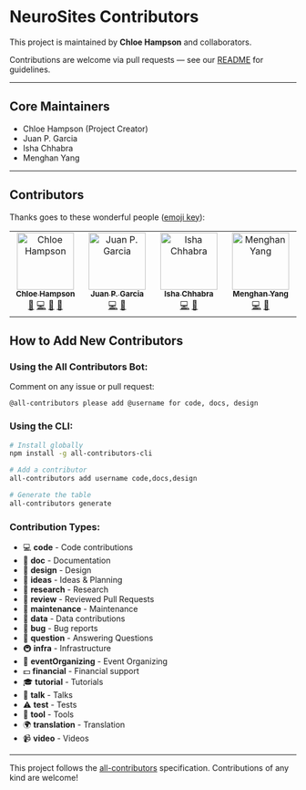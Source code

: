 # NeuroSites Contributors

This project is maintained by **Chloe Hampson** and collaborators.

Contributions are welcome via pull requests — see our [README](README.md) for guidelines.

---

## Core Maintainers
- Chloe Hampson (Project Creator)
- Juan P. Garcia
- Isha Chhabra
- Menghan Yang

---

## Contributors

Thanks goes to these wonderful people ([emoji key](https://allcontributors.org/docs/en/emoji-key)):

<!-- ALL-CONTRIBUTORS-LIST:START - Do not remove or modify this section -->
<!-- prettier-ignore-start -->
<!-- markdownlint-disable -->
<table>
  <tbody>
    <tr>
      <td align="center" valign="top" width="14.28%"><a href="https://github.com/chloehampson"><img src="https://avatars.githubusercontent.com/u/chloehampson?v=4?s=100" width="100px;" alt="Chloe Hampson"/><br /><sub><b>Chloe Hampson</b></sub></a><br /><a href="#maintenance-chloehampson" title="Maintenance">🚧</a> <a href="https://github.com/neurosites/commits?author=chloehampson" title="Code">💻</a> <a href="#ideas-chloehampson" title="Ideas, Planning, & Feedback">🤔</a> <a href="#projectManagement-chloehampson" title="Project Management">📆</a></td>
      <td align="center" valign="top" width="14.28%"><a href="https://github.com/jupablo93"><img src="https://avatars.githubusercontent.com/u/juanpgarcia?v=4?s=100" width="100px;" alt="Juan P. Garcia"/><br /><sub><b>Juan P. Garcia</b></sub></a><br /><a href="https://github.com/neurosites/commits?author=juanpgarcia" title="Code">💻</a> <a href="#review-juanpgarcia" title="Reviewed Pull Requests">👀</a></td>
      <td align="center" valign="top" width="14.28%"><a href="https://github.com/ishachhabra"><img src="https://avatars.githubusercontent.com/u/ishachhabra?v=4?s=100" width="100px;" alt="Isha Chhabra"/><br /><sub><b>Isha Chhabra</b></sub></a><br /><a href="https://github.com/neurosites/commits?author=ishachhabra" title="Code">💻</a> <a href="#research-ishachhabra" title="Research">🔬</a></td>
      <td align="center" valign="top" width="14.28%"><a href="https://github.com/menghanyang"><img src="https://avatars.githubusercontent.com/u/menghanyang?v=4?s=100" width="100px;" alt="Menghan Yang"/><br /><sub><b>Menghan Yang</b></sub></a><br /><a href="https://github.com/neurosites/commits?author=menghanyang" title="Code">💻</a> <a href="#data-menghanyang" title="Data">🔣</a></td>
    </tr>
  </tbody>
</table>

<!-- markdownlint-enable -->
<!-- prettier-ignore-end -->
<!-- ALL-CONTRIBUTORS-LIST:END -->

## How to Add New Contributors

### Using the All Contributors Bot:
Comment on any issue or pull request:
```
@all-contributors please add @username for code, docs, design
```

### Using the CLI:
```bash
# Install globally
npm install -g all-contributors-cli

# Add a contributor
all-contributors add username code,docs,design

# Generate the table
all-contributors generate
```

### Contribution Types:
- 💻 **code** - Code contributions
- 📖 **doc** - Documentation
- 🎨 **design** - Design
- 🤔 **ideas** - Ideas & Planning
- 🔬 **research** - Research
- 👀 **review** - Reviewed Pull Requests
- 🚧 **maintenance** - Maintenance
- 🔣 **data** - Data contributions
- 🐛 **bug** - Bug reports
- 💬 **question** - Answering Questions
- 🚇 **infra** - Infrastructure
- 📆 **eventOrganizing** - Event Organizing
- 💵 **financial** - Financial support
- 🎓 **tutorial** - Tutorials
- 📢 **talk** - Talks
- ⚠️ **test** - Tests
- 🔧 **tool** - Tools
- 🌍 **translation** - Translation
- 📹 **video** - Videos

---

This project follows the [all-contributors](https://github.com/all-contributors/all-contributors) specification. Contributions of any kind are welcome!
